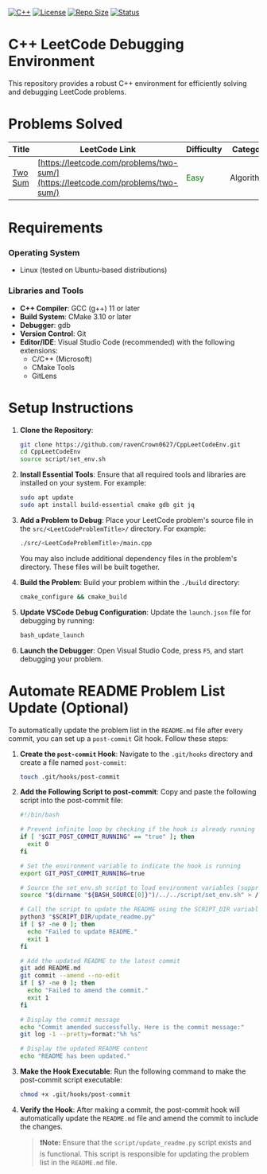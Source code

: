 [![C++](https://img.shields.io/badge/C++-00599C?&logo=c%2B%2B&logoColor=white)](https://isocpp.org/)
[![License](https://img.shields.io/github/license/ravenCrown0627/CppLeetCodeEnv)](https://github.com/ravenCrown0627/CppLeetCodeEnv/blob/main/LICENSE)
[![Repo Size](https://img.shields.io/github/repo-size/ravenCrown0627/CppLeetCodeEnv)](https://github.com/ravenCrown0627/CppLeetCodeEnv)
[![Status](https://img.shields.io/badge/Status-Active-brightgreen)]()

# C++ LeetCode Debugging Environment

This repository provides a robust C++ environment for efficiently solving and debugging LeetCode problems.

# Problems Solved

| Title                | LeetCode Link                       | Difficulty       | Category       |
|---------------------|-------------------------------------|------------------|----------------|
| [Two Sum](src/two-sum/) | [https://leetcode.com/problems/two-sum/](https://leetcode.com/problems/two-sum/) | <span style="color: green;">Easy</span> | Algorithms |

# Requirements

### Operating System
- Linux (tested on Ubuntu-based distributions)

### Libraries and Tools
- **C++ Compiler**: GCC (g++) 11 or later
- **Build System**: CMake 3.10 or later
- **Debugger**: gdb
- **Version Control**: Git
- **Editor/IDE**: Visual Studio Code (recommended) with the following extensions:
  - C/C++ (Microsoft)
  - CMake Tools
  - GitLens

# Setup Instructions

1. **Clone the Repository**:
   ```bash
   git clone https://github.com/ravenCrown0627/CppLeetCodeEnv.git
   cd CppLeetCodeEnv
   source script/set_env.sh
   ```

2. **Install Essential Tools**:
   Ensure that all required tools and libraries are installed on your system. For example:
   ```bash
   sudo apt update
   sudo apt install build-essential cmake gdb git jq
   ```

3. **Add a Problem to Debug**:
   Place your LeetCode problem's source file in the `src/<LeetCodeProblemTitle>/` directory. For example:
   ```bash
   ./src/<LeetCodeProblemTitle>/main.cpp
   ```
   You may also include additional dependency files in the problem's directory. These files will be built together.

4. **Build the Problem**:
   Build your problem within the `./build` directory:
   ```bash
   cmake_configure && cmake_build
   ```

5. **Update VSCode Debug Configuration**:
   Update the `launch.json` file for debugging by running:
   ```bash
   bash_update_launch
   ```

6. **Launch the Debugger**:
   Open Visual Studio Code, press `F5`, and start debugging your problem.

# Automate README Problem List Update (Optional)
To automatically update the problem list in the `README.md` file after every commit, you can set up a `post-commit` Git hook. Follow these steps:

1. **Create the `post-commit` Hook**:
   Navigate to the `.git/hooks` directory and create a file named `post-commit`:
   ```bash
   touch .git/hooks/post-commit
   ```
2. **Add the Following Script to post-commit**: 
    Copy and paste the following script into the post-commit file:
    ```bash
   #!/bin/bash

   # Prevent infinite loop by checking if the hook is already running
   if [ "$GIT_POST_COMMIT_RUNNING" == "true" ]; then
      exit 0
   fi

   # Set the environment variable to indicate the hook is running
   export GIT_POST_COMMIT_RUNNING=true

   # Source the set_env.sh script to load environment variables (suppress output)
   source "$(dirname "${BASH_SOURCE[0]}")/../../script/set_env.sh" > /dev/null 2>&1

   # Call the script to update the README using the SCRIPT_DIR variable
   python3 "$SCRIPT_DIR/update_readme.py"
   if [ $? -ne 0 ]; then
      echo "Failed to update README."
      exit 1
   fi

   # Add the updated README to the latest commit
   git add README.md
   git commit --amend --no-edit
   if [ $? -ne 0 ]; then
      echo "Failed to amend the commit."
      exit 1
   fi

   # Display the commit message
   echo "Commit amended successfully. Here is the commit message:"
   git log -1 --pretty=format:"%h %s"

   # Display the updated README content
   echo "README has been updated."
    ```
3. **Make the Hook Executable**: 
    Run the following command to make the post-commit script executable:
    ```bash
    chmod +x .git/hooks/post-commit
    ```
4. **Verify the Hook**: 
    After making a commit, the post-commit hook will automatically update the `README.md` file and amend the commit to include the changes.
    > **❗Note:** Ensure that the `script/update_readme.py` script exists and is functional. This script is responsible for updating the problem list in the `README.md` file.
